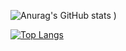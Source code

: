 


![Anurag's GitHub stats](https://github-readme-stats.vercel.app/api?username=wayeet&show_icons=true&count_private=true&theme=Gradient)
)

[![Top Langs](https://github-readme-stats.vercel.app/api/top-langs/?username=anuraghazra)](https://github.com/anuraghazra/github-readme-stats)


